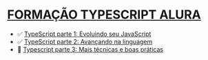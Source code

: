<h1> <a href="https://cursos.alura.com.br/formacao-typescript">FORMAÇÃO TYPESCRIPT ALURA </a></h1>

<ul>
    <li>✅ <a href="https://cursos.alura.com.br/course/typescript-evoluindo-javascript">TypeScript parte 1: Evoluindo seu JavaScript</a></li>
    <li>✅ <a href="https://cursos.alura.com.br/course/typescript-avancando-linguagem">TypeScript parte 2: Avançando na linguagem</a></li>
    <li>🚧 <a href="https://cursos.alura.com.br/course/typescript-tecnicas-boas-praticas">Typescript parte 3: Mais técnicas e boas práticas</a></li>
</ul>
